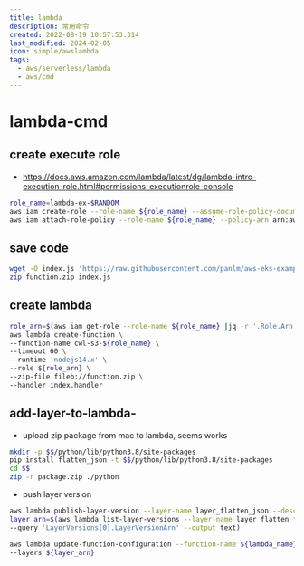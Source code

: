 ```yaml
---
title: lambda
description: 常用命令
created: 2022-08-19 10:57:53.314
last_modified: 2024-02-05
icon: simple/awslambda
tags:
  - aws/serverless/lambda
  - aws/cmd
---
```


# lambda-cmd
## create execute role 
- https://docs.aws.amazon.com/lambda/latest/dg/lambda-intro-execution-role.html#permissions-executionrole-console
```sh
role_name=lambda-ex-$RANDOM
aws iam create-role --role-name ${role_name} --assume-role-policy-document '{"Version": "2012-10-17","Statement": [{ "Effect": "Allow", "Principal": {"Service": "lambda.amazonaws.com"}, "Action": "sts:AssumeRole"}]}'
aws iam attach-role-policy --role-name ${role_name} --policy-arn arn:aws:iam::aws:policy/service-role/AWSLambdaBasicExecutionRole

```

## save code 
```sh
wget -O index.js 'https://raw.githubusercontent.com/panlm/aws-eks-example/main/lambda/kinesis-firehose-cloudwatch-logs-processor'
zip function.zip index.js

```

## create lambda
```sh
role_arn=$(aws iam get-role --role-name ${role_name} |jq -r '.Role.Arn')
aws lambda create-function \
--function-name cwl-s3-${role_name} \
--timeout 60 \
--runtime 'nodejs14.x' \
--role ${role_arn} \
--zip-file fileb://function.zip \
--handler index.handler

```


## add-layer-to-lambda-
- upload zip package from mac to lambda, seems works

```sh
mkdir -p $$/python/lib/python3.8/site-packages
pip install flatten_json -t $$/python/lib/python3.8/site-packages
cd $$
zip -r package.zip ./python

```

- push layer version
```sh
aws lambda publish-layer-version --layer-name layer_flatten_json --description "flatten_json" --zip-file fileb://package.zip --compatible-runtimes python3.8
layer_arn=$(aws lambda list-layer-versions --layer-name layer_flatten_json \
--query 'LayerVersions[0].LayerVersionArn' --output text)

aws lambda update-function-configuration --function-name ${lambda_name} \
--layers ${layer_arn}

```


